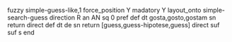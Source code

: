 fuzzy simple-guess-like,1
   force_position Y
   madatory Y
   layout_onto simple-search-guess
   direction R
   an AN
   sq 0
   pref 
   def 
    dt gosta,gosto,gostam
    sn 
    return
    direct 
   def 
    dt de
    sn 
    return   [guess,guess-hipotese,guess]
    direct 
   suf 
   suf s
end
